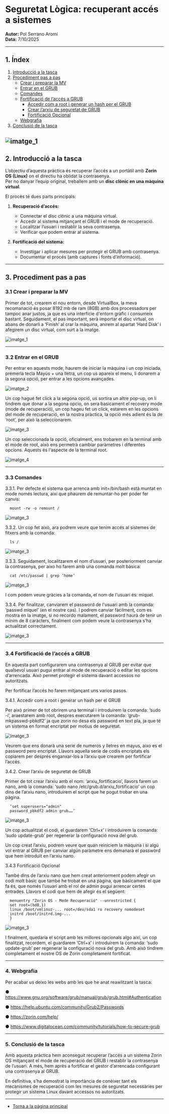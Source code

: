 # Seguretat Lògica: recuperant accés a sistemes
**Autor:** Pol Serrano Aromí  
**Data:** 7/10/2025  

---

## 1. Índex
1. [Introducció a la tasca](#2-introducció-a-la-tasca)  
2. [Procediment pas a pas](#3-procediment-pas-a-pas)  
   - [Crear i preparar la MV](#31-crear-i-preparar-la-mv)  
   - [Entrar en el GRUB](#32-entrar-en-el-grub)  
   - [Comandes](#33-comandes)  
   - [Fortificació de l’accés a GRUB](#34-fortificació-de-laccés-a-grub)  
     - [Accedir com a root i generar un hash per el GRUB](#341-accedir-com-a-root-i-generar-un-hash-per-el-grub)  
     - [Crear l’arxiu de seguretat de GRUB](#342-crear-larxiu-de-seguretat-de-grub)  
     - [Fortificació Opcional](#343-fortificació-opcional)  
   - [Webgrafia](#34-webgrafia)  
3. [Conclusió de la tasca](#4-conclusió-de-la-tasca)  

![imatge_1](imatge_1.png)
---

## 2. Introducció a la tasca

L’objectiu d’aquesta pràctica és recuperar l’accés a un portàtil amb **Zorin OS (Linux)** on el directiu ha oblidat la contrasenya.  
Per no danyar l’equip original, treballem amb un **disc clònic en una màquina virtual**.

El procés té dues parts principals:

1. **Recuperació d’accés:**
   - Connectar el disc clònic a una màquina virtual.  
   - Accedir al sistema mitjançant el GRUB i el mode de recuperació.  
   - Localitzar l’usuari i restablir la seva contrasenya.  
   - Verificar que podem entrar al sistema.

2. **Fortificació del sistema:**
   - Investigar i aplicar mesures per protegir el GRUB amb contrasenya.  
   - Documentar el procés (amb captures i fonts d’informació).

---

## 3. Procediment pas a pas

### 3.1 Crear i preparar la MV

Primer de tot, crearem el nou entorn, desde VirtualBox, la meva recomanació és posar 8192 mb de ram (8GB) amb dos processadors per tampoc anar justos, ja que es una interfície d'entorn gràfic i consumeix bastant. Seguidament, el pas important, serà importar el disc virtual, on abans de donarli a ‘Finish’ al crar la màquina, anirem al apartat ‘Hard Disk’ i afegirem un disc virtual, com surt a la imatge.

![imatge_1](imatge_2.png)

---

### 3.2 Entrar en el GRUB

Per entrar en aquests mode, haurem de iniciar la màquina i un cop iniciada, prémerla tecla Mayús + una lletra, un cop us apareix el menu, li donarem a la segona opció, per entrar a les opcions avançades.

![imatge_2](imatge_3.png)

Un cop hagué fet click a la segona opció, us sortira un altre pop-up, on li tindrem que donar a la segona opcio, on sera basicament el recovery mode (mode de recuperació), un cop hageu fet un click, estarem en les opcions del mode de
recuperació, en la nostra pràctica, la opció més adient és la de ‘root’, per això la seleccionarem.

![imatge_3](imatge_4.png)

Un cop seleccionada la opció, oficialment, ens trobarem en la terminal amb el mode de root, això ens permetrà cambiar paràmetres i diferentes opcions. Aquests és l'aspecte de la terminal root.

![imatge_4](imatge_5.png)

---

### 3.3 Comandes

3.3.1. Per defecte el sistema que arrenca amb init=/bin/bash està muntat en mode només lectura, així que phaurem de remuntar-ho per poder fer canvis:

      mount -rw -o remount /

![imatge_3](imatge_6.png)

3.3.2. Un cop fet això, ara podrem veure que tenim accés al sistemes de fitxers amb la comanda:

      ls /
      
![imatge_3](imatge_7.png)

3.3.3. Seguidament, localitzarem el nom d’usuari, per posteriorment canviar la contrasenya, per aixo ho farem amb una comanda molt bàsica:

      cat /etc/passwd | grep ‘home’

![imatge_3](imatge_8.png)

I com podem veure gràcies a la comanda, el nom de l'usuari és: miquel.

3.3.4. Per finalitzar, canviarem el password de l'usuari amb la comanda: ‘passwd miquel’ (en el nostre cas). I podrem canviar fàcilment, com es mostra en la imatge, si no recordo malament, el password haurà de tenir un mínim de 8 caràcters, finalment com podem veure la contrasenya s’ha actualitzat correctament.

![imatge_3](imatge_9.png)

---

### 3.4 Fortificació de l’accés a GRUB

En aquesta part configurarem una contrasenya al GRUB per evitar que qualsevol usuari pugui entrar al mode de recuperació o editar les opcions d’arrencada. Això permet protegir el sistema davant accessos no autoritzats.

Per fortificar l’accés ho farem mitjançant uns varios pasos.

3.4.1. Accedir com a root i generar un hash per el GRUB

Per això primer de tot obrirem una terminal i introduirem la comanda: ‘sudo -i’, araestarem amb root, despres executarem la comanda: ‘grub-mkpasswd-pbkdf2’ ja que zorin no desa els password en text pla, ja que té un sistema en format encriptat per
motius de seguretat.

![imatge_3](imatge_10.png)

Veurem que ens donarà una serie de numeros y lletres en mayus, aixo es el password pero encriptat. Llavors aquella serie de codis encriptats els copiarem per després enganxar-los a l’arxiu que crearem per fortificar l’accés.

3.4.2. Crear l’arxiu de seguretat de GRUB

Primer de tot crear l’arxiu amb el nom: ‘arxiu_fortificacio’, llavors farem un nano, amb la comanda: ‘sudo nano /etc/grub.d/arxiu_fortificacio’ un cop dins de l’arxiu nano, introduirem el script que he pogut trobar en una pàgina.

      ‘set superusers="admin"
      password_pbkdf2 admin grub……’

![imatge_3](imatge_11.png)

Un cop actualitzat el codi, el guardarem ‘Ctrl+x’ i introduirem la comanda: ‘sudo update-grub’ per regenerar la configuració nova del grub.

Un cop creat l’arxiu, podrem veure que quan reiniciem la màquina i si algú vol entrar
al GRUB per canviar algún paràmetre ens demanarà el password que hem introduït
en l’arxiu nano.

3.4.3 Fortificació Opcional

També dins de l’arxiu nano que hem creat anteriorment podem afegir un codi molt bàsic que també he trobat en una pàgina, que bàsicament el que fa és, que només l’usuari amb el rol de admin pugui arrencar certes entrades. Llavors el codi que hem de afegir és el següent:

      menuentry "Zorin OS - Mode Recuperació" --unrestricted {
      set root=(hd0,1)
      linux /boot/vmlinuz-... root=/dev/sda1 ro recovery nomodeset
      initrd /boot/initrd.img-...
      }

![imatge_3](imatge_12.png)

I finalment, quedaría el script amb les millores opcionals algo així, un cop finalitzat, recordem, el guardarem ‘Ctrl+x’ i introduirem la comanda: ‘sudo update-grub’ per regenerar la configuració nova del grub. Amb això tindrem completament el nostre OS de Zorin completament fortificat.

---

### 4. Webgrafia

Per acabar us deixo les webs amb les que he anat reawlitzant la tasca:

   ● https://www.gnu.org/software/grub/manual/grub/grub.html#Authentication
   
   ● https://help.ubuntu.com/community/Grub2/Passwords
   
   ● https://zorin.com/help/
   
   ● https://www.digitalocean.com/community/tutorials/how-to-secure-grub

--- 

### 5. Conclusió de la tasca

Amb aquesta pràctica hem aconseguit recuperar l’accés a un sistema Zorin OS mitjançant el mode de recuperació del GRUB i restablir la contrasenya de l’usuari. A més, hem après a fortificar el gestor d’arrencada configurant una contrasenya al
GRUB.

En definitiva, s’ha demostrat la importància de conèixer tant els mecanismes de recuperació com les mesures de seguretat necessàries per protegir un sistema Linux davant accessos no autoritzats.

---
- [Torna a la pàgina principal](../)

